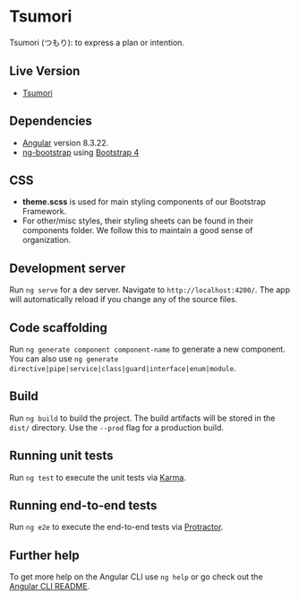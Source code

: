 # Tsumori
Tsumori (つもり): to express a plan or intention.

## Live Version
- [Tsumori](https://tsumori.kokoro.pw/)

## Dependencies
- [Angular](https://github.com/angular/angular-cli) version 8.3.22.
- [ng-bootstrap](https://ng-bootstrap.github.io/) using [Bootstrap 4](https://getbootstrap.com/)

## CSS
- **theme.scss** is used for main styling components of our Bootstrap Framework.
- For other/misc styles, their styling sheets can be found in their components folder. We follow this to maintain a good sense of organization.

## Development server

Run `ng serve` for a dev server. Navigate to `http://localhost:4200/`. The app will automatically reload if you change any of the source files.

## Code scaffolding

Run `ng generate component component-name` to generate a new component. You can also use `ng generate directive|pipe|service|class|guard|interface|enum|module`.

## Build

Run `ng build` to build the project. The build artifacts will be stored in the `dist/` directory. Use the `--prod` flag for a production build.

## Running unit tests

Run `ng test` to execute the unit tests via [Karma](https://karma-runner.github.io).

## Running end-to-end tests

Run `ng e2e` to execute the end-to-end tests via [Protractor](http://www.protractortest.org/).

## Further help

To get more help on the Angular CLI use `ng help` or go check out the [Angular CLI README](https://github.com/angular/angular-cli/blob/master/README.md).
